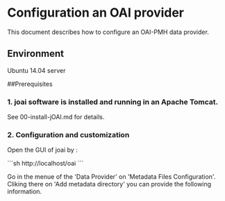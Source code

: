 # Configuration an OAI provider
This document describes how to configure an OAI-PMH data provider. 

## Environment
Ubuntu 14.04 server

##Prerequisites
### 1. joai software is installed and running in an Apache Tomcat.
See 00-install-jOAI.md for details.

### 2. Configuration and customization
Open the GUI of joai by :

´´´sh
http://localhost/oai
´´´

Go in the menue of the 'Data Provider' on 'Metadata Files Configuration'.
Cliking there on 'Add metadata directory' you can provide the following information. 